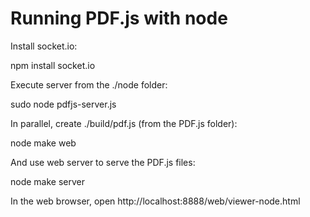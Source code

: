 # Running PDF.js with node

Install socket.io:

  npm install socket.io

Execute server from the ./node folder:

  sudo node pdfjs-server.js

In parallel, create ./build/pdf.js (from the PDF.js folder):

  node make web

And use web server to serve the PDF.js files:

  node make server

In the web browser, open http://localhost:8888/web/viewer-node.html
